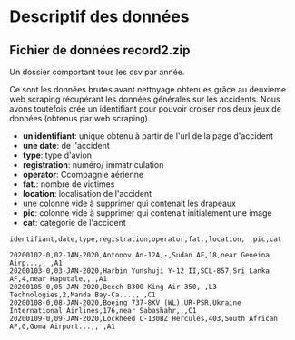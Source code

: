 # Descriptif des données 

## Fichier de données record2.zip

Un dossier comportant tous les csv par année. 

Ce sont les données brutes avant nettoyage obtenues grâce au deuxieme web scraping récupérant les données générales sur les accidents. Nous avons toutefois crée un identifiant pour pouvoir croiser nos deux jeux de données (obtenus par web scraping). 

- **un identifiant**: unique obtenu à partir de l'url de la page d'accident
- **une date**: de l'accident
- **type**: type d'avion
- **registration**: numéro/ immatriculation
- **operator**: Ccompagnie aérienne
- **fat.**: nombre de victimes
- **location**: localisation de l'accident
- une colonne vide à supprimer  qui contenait les drapeaux 
- **pic**: colonne vide à supprimer qui contenait initialement une image
- **cat**: catégorie de l'accident 


```
identifiant,date,type,registration,operator,fat.,location, ,pic,cat

20200102-0,02-JAN-2020,Antonov An-12A,-,Sudan AF,18,near Geneina Airp...,, ,A1
20200103-0,03-JAN-2020,Harbin Yunshuji Y-12 II,SCL-857,Sri Lanka AF,4,near Haputale,, ,A1
20200105-0,05-JAN-2020,Beech B300 King Air 350, ,L3 Technologies,2,Manda Bay-Ca...,, ,C1
20200108-0,08-JAN-2020,Boeing 737-8KV (WL),UR-PSR,Ukraine International Airlines,176,near Sabashahr,,,C1
20200109-0,09-JAN-2020,Lockheed C-130BZ Hercules,403,South African AF,0,Goma Airport...,, ,A1

```
